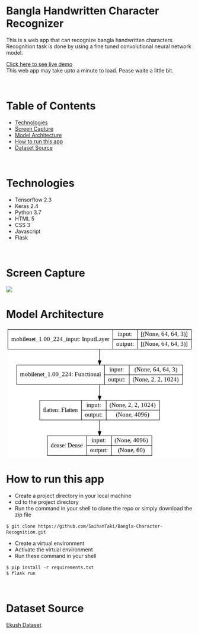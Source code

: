 # **Bangla Handwritten Character Recognizer**

This is a web app that can recognize bangla handwritten characters. Recognition task is done by using a fine tuned convolutional neural network model.

<a href="https://bangla-character-recognizer.herokuapp.com/"> Click here to see live demo </a> <br>
This web app may take upto a minute to load. Pease waite a little bit.

<br>

# **Table of Contents**

-   [Technologies](#Technologies)
-   [Screen Capture](#Screen-Capture)
-   [Model Architecture](#Model-Architecture)
-   [How to run this app](#How-to-run-this-app)
-   [Dataset Source](#Dataset-Source)

<br>

# **Technologies**

-   Tensorflow 2.3
-   Keras 2.4
-   Python 3.7
-   HTML 5
-   CSS 3
-   Javascript
-   Flask

<br>

# **Screen Capture**

<img src="static/bangla-char-recog.gif" width="600"/>

<br>

# **Model Architecture**

<img src="static/model_architechture.png" width="600"/>

<br>

# **How to run this app**

-   Create a project directory in your local machine
-   cd to the project directory
-   Run the command in your shell to clone the repo or simply download the zip file

```
$ git clone https://github.com/SaihanTaki/Bangla-Character-Recognition.git
```

-   Create a virtual environment
-   Activate the virtual environment
-   Run these command in your shell

```
$ pip install -r requirements.txt
$ flask run
```

<br>

# **Dataset Source**

<a href="https://shahariarrabby.github.io/ekush/#home"> Ekush Dataset </a>
